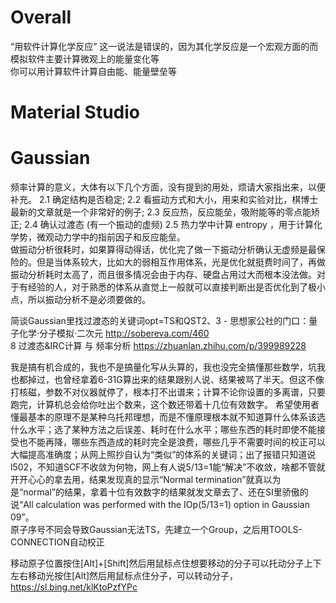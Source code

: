 # Overall
“用软件计算化学反应” 这一说法是错误的，因为其化学反应是一个宏观方面的而模拟软件主要计算微观上的能量变化等  
你可以用计算软件计算自由能、能量壁垒等

# Material Studio

# Gaussian
频率计算的意义，大体有以下几个方面，没有提到的用处，烦请大家指出来，以便补充。 2.1 确定结构是否稳定; 2.2 看振动方式和大小，用来和实验对比，棋博士最新的文章就是一个非常好的例子; 2.3 反应热，反应能垒，吸附能等的零点能矫正; 2.4 确认过渡态 (有一个振动的虚频) 2.5 热力学中计算 entropy ，用于计算化学势，微观动力学中的指前因子和反应能垒。   
 做振动分析很耗时，如果算得动得话，优化完了做一下振动分析确认无虚频是最保险的。但是当体系较大，比如大的弱相互作用体系，光是优化就挺费时间了，再做振动分析耗时太高了，而且很多情况会由于内存、硬盘占用过大而根本没法做。对于有经验的人，对于熟悉的体系从直觉上一般就可以直接判断出是否优化到了极小点，所以振动分析不是必须要做的。    
 
简谈Gaussian里找过渡态的关键词opt=TS和QST2、3 - 思想家公社的门口：量子化学·分子模拟·二次元 http://sobereva.com/460    
8 过渡态&IRC计算 与 频率分析 https://zhuanlan.zhihu.com/p/399989228  


我是搞有机合成的，我也不是搞量化写从头算的，我也没完全搞懂那些数学，坑我也都掉过，也曾经拿着6-31G算出来的结果跟别人说、结果被骂了半天。但这不像打核磁，参数不对仪器就停了，根本打不出谱来；计算不论你设置的多离谱，只要跑完，计算机总会给你吐出个数来，这个数还带着十几位有效数字。
希望使用者懂最基本的原理不是某种乌托邦理想，而是不懂原理根本就不知道算什么体系该选什么水平；选了某种方法之后误差、耗时在什么水平；哪些东西的耗时即使不能接受也不能再降，哪些东西造成的耗时完全是浪费，哪些几乎不需要时间的校正可以大幅提高准确度；从网上照抄自认为“类似”的体系的关键词；出了报错只知道说l502，不知道SCF不收敛为何物，网上有人说5/13=1能“解决”不收敛，啥都不管就开开心心的拿去用，结果发现真的显示“Normal termination”就真以为是“normal”的结果，拿着十位有效数字的结果就发文章去了、还在SI里骄傲的说“All calculation was performed with the IOp(5/13=1) option in Gaussian 09”。  
原子序号不同会导致Gaussian无法TS，先建立一个Group，之后用TOOLS-CONNECTION自动校正    

移动原子位置按住[Alt]+[Shift]然后用鼠标点住想要移动的分子可以托动分子上下左右移动光按住[Alt]然后用鼠标点住分子，可以转动分子，  
https://sl.bing.net/klKtoPzfYPc  

